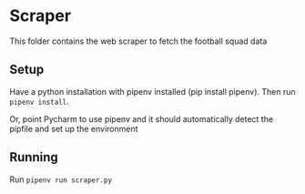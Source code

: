 # Scraper
This folder contains the web scraper to fetch the football squad data

## Setup
Have a python installation with pipenv installed (pip install pipenv). Then run `pipenv install`.

Or, point Pycharm to use pipenv and it should automatically detect the pipfile and set up the environment

## Running
Run `pipenv run scraper.py`
